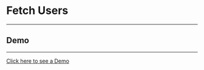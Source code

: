 # Fetch Users

---

## Demo

---

[Click here to see a Demo](https://stefanoturcarelli.github.io/fetch-users/)
